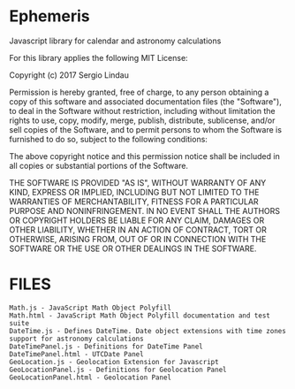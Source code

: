 # Ephemeris
Javascript library for calendar and astronomy calculations

For this library applies the following MIT License:

Copyright (c) 2017 Sergio Lindau

Permission is hereby granted, free of charge, to any person obtaining a copy of this software and associated documentation files (the "Software"), to deal in the Software without restriction, including without limitation the rights to use, copy, modify, merge, publish, distribute, sublicense, and/or sell copies of the Software, and to permit persons to whom the Software is furnished to do so, subject to the following conditions:

The above copyright notice and this permission notice shall be included in all copies or substantial portions of the Software.

THE SOFTWARE IS PROVIDED "AS IS", WITHOUT WARRANTY OF ANY KIND, EXPRESS OR IMPLIED, INCLUDING BUT NOT LIMITED TO THE WARRANTIES OF MERCHANTABILITY, FITNESS FOR A PARTICULAR PURPOSE AND NONINFRINGEMENT. IN NO EVENT SHALL THE AUTHORS OR COPYRIGHT HOLDERS BE LIABLE FOR ANY CLAIM, DAMAGES OR OTHER LIABILITY, WHETHER IN AN ACTION OF CONTRACT, TORT OR OTHERWISE, ARISING FROM, OUT OF OR IN CONNECTION WITH THE SOFTWARE OR THE USE OR OTHER DEALINGS IN THE SOFTWARE.

FILES
=====
	Math.js - JavaScript Math Object Polyfill
	Math.html - JavaScript Math Object Polyfill documentation and test suite
	DateTime.js - Defines DateTime. Date object extensions with time zones support for astronomy calculations
	DateTimePanel.js - Definitions for DateTime Panel
	DateTimePanel.html - UTCDate Panel
	GeoLocation.js - Geolocation Extension for Javascript
	GeoLocationPanel.js - Definitions for Geolocation Panel
	GeoLocationPanel.html - Geolocation Panel
